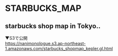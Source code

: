 # STARBUCKS_MAP

## starbucks shop map in Tokyo..
▼S3で公開  
https://nanimonologue.s3.ap-northeast-1.amazonaws.com/starbucks_shopmap_kepler.gl.html
